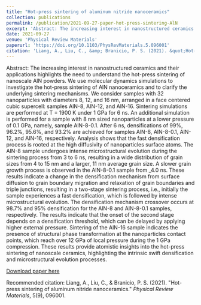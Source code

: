 ```yaml
---
title: "Hot-press sintering of aluminum nitride nanoceramics"
collection: publications
permalink: /publication/2021-09-27-paper-hot-press-sintering-AlN
excerpt: 'Abstract: The increasing interest in nanostructured ceramics and their applications highlights the need to understand the hot-press sintering of nanoscale AlN powders. We use molecular dynamics simulations to investigate the hot-press sintering of AlN nanoceramics and to clarify the underlying sintering mechanisms. We consider samples with 32 nanoparticles with diameters 8, 12, and 16 nm, arranged in a face centered cubic supercell: samples AlN-8, AlN-12, and AlN-16. Sintering simulations are performed at T = 1900 K under 1 GPa for 6 ns. An additional simulation is performed for a sample with 8 nm sized nanoparticles at a lower pressure of 0.1 GPa, namely, sample AlN-8-0.1. After 6 ns, densifications of 99%, 96.2%, 95.6%, and 93.2% are achieved for samples AlN-8, AlN-8-0.1, AlN-12, and AlN-16, respectively. Analysis shows that the fast densification process is rooted at the high diffusivity of nanoparticles surface atoms. The AlN-8 sample undergoes intense microstructural evolution during the sintering process from 3 to 6 ns, resulting in a wide distribution of grain sizes from 4 to 15 nm and a larger, 11 nm average grain size. A slower grain growth process is observed in the AlN-8-0.1 sample from _4.0 ns. These results indicate a change in the densification mechanism from surface diffusion to grain boundary migration and relaxation of grain boundaries and triple junctions, resulting in a two-stage sintering process, i.e., initially the sample experiences a fast densification, which is followed by intense microstructural evolution. The densification mechanism crossover occurs at 98.7% and 95% densification for the AlN-8 and AlN-8-0.1 samples, respectively. The results indicate that the onset of the second stage depends on a densification threshold, which can be delayed by applying higher external pressure. Sintering of the AlN-16 sample indicates the presence of structural phase transformation at the nanoparticles contact points, which reach over 12 GPa of local pressure during the 1 GPa compression. These results provide atomistic insights into the hot-press sintering of nanoscale ceramics, highlighting the intrinsic swift densification and microstructural evolution processes.'
date: 2021-09-27
venue: 'Physical Review Materials'
paperurl: 'https://doi.org/10.1103/PhysRevMaterials.5.096001'
citation: 'Liang, A., Liu, C., &amp; Branicio, P. S. (2021). &quot;Hot-press sintering of aluminum nitride nanoceramics.&quot; <i>Physical Review Materials</i>, 5(9), 096001.'
---
```

Abstract: The increasing interest in nanostructured ceramics and their applications highlights the need to understand the hot-press sintering of nanoscale AlN powders. We use molecular dynamics simulations to investigate the hot-press sintering of AlN nanoceramics and to clarify the underlying sintering mechanisms. We consider samples with 32 nanoparticles with diameters 8, 12, and 16 nm, arranged in a face centered cubic supercell: samples AlN-8, AlN-12, and AlN-16. Sintering simulations are performed at T = 1900 K under 1 GPa for 6 ns. An additional simulation is performed for a sample with 8 nm sized nanoparticles at a lower pressure of 0.1 GPa, namely, sample AlN-8-0.1. After 6 ns, densifications of 99%, 96.2%, 95.6%, and 93.2% are achieved for samples AlN-8, AlN-8-0.1, AlN-12, and AlN-16, respectively. Analysis shows that the fast densification process is rooted at the high diffusivity of nanoparticles surface atoms. The AlN-8 sample undergoes intense microstructural evolution during the sintering process from 3 to 6 ns, resulting in a wide distribution of grain sizes from 4 to 15 nm and a larger, 11 nm average grain size. A slower grain growth process is observed in the AlN-8-0.1 sample from _4.0 ns. These results indicate a change in the densification mechanism from surface diffusion to grain boundary migration and relaxation of grain boundaries and triple junctions, resulting in a two-stage sintering process, i.e., initially the sample experiences a fast densification, which is followed by intense microstructural evolution. The densification mechanism crossover occurs at 98.7% and 95% densification for the AlN-8 and AlN-8-0.1 samples, respectively. The results indicate that the onset of the second stage depends on a densification threshold, which can be delayed by applying higher external pressure. Sintering of the AlN-16 sample indicates the presence of structural phase transformation at the nanoparticles contact points, which reach over 12 GPa of local pressure during the 1 GPa compression. These results provide atomistic insights into the hot-press sintering of nanoscale ceramics, highlighting the intrinsic swift densification and microstructural evolution processes.

[Download paper here](https://doi.org/10.1103/PhysRevMaterials.5.096001)

Recommended citation: Liang, A., Liu, C., & Branicio, P. S. (2021). "Hot-press sintering of aluminum nitride nanoceramics." <i>Physical Review Materials</i>, 5(9), 096001.